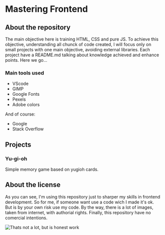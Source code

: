 # Mastering Frontend

## About the repository

The main objective here is training HTML, CSS and pure JS. To achieve this
objective, understanding all chunck of code created, I will focus only on small
projects with one main objective, avoiding external libraries. Each project have
a README.md talking about knowledge achieved and enhance points. Here we go...

### Main tools used

- VScode
- GIMP
- Google Fonts
- Pexels
- Adobe colors

And of course: 

- Google
- Stack Overflow

## Projects

### Yu-gi-oh

Simple memory game based on yugioh cards.

## About the license

As you can see, I'm using this repository just to sharper my skills in frontend 
development. So for me, if someone want use a code wich I made it's ok. But
is by your own risk use my code. By the way, there is a lot of images, taken 
from internet, with authorial rights. Finally, this repository have no comercial
intentions.

<img style="display: block; margin: auto;" src="https://en.meming.world/images/en/b/be/But_It%27s_Honest_Work.jpg" alt="Thats not a lot, but is honest work">
